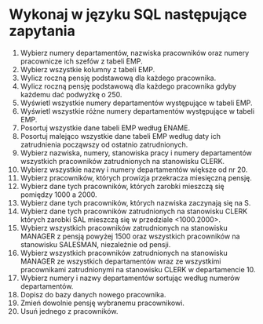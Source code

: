 # Wykonaj w języku SQL następujące zapytania
1.	Wybierz numery departamentów, nazwiska pracowników oraz numery pracownicze ich szefów z tabeli EMP.
      <br>
2.	Wybierz wszystkie kolumny z tabeli EMP.
      <br>
3.	Wylicz roczną pensję podstawową dla każdego pracownika.
      <br>
4.	Wylicz roczną pensję podstawową dla każdego pracownika gdyby każdemu dać podwyżkę o 250.
      <br>
5.	Wyświetl wszystkie numery departamentów występujące w tabeli EMP.
      <br>
6.	Wyświetl wszystkie różne numery departamentów występujące w tabeli EMP.
      <br>
7.	Posortuj wszystkie dane tabeli EMP według ENAME.
      <br>
8.	Posortuj malejąco wszystkie dane tabeli EMP według daty ich zatrudnienia począwszy od ostatnio zatrudnionych.
      <br>
9.	Wybierz nazwiska, numery, stanowiska pracy i numery departamentów wszystkich pracowników zatrudnionych na stanowisku CLERK.
      <br>
10.	Wybierz  wszystkie nazwy i numery departamentów większe od nr 20.
       <br>
11.	Wybierz pracowników, których prowizja przekracza miesięczną pensję.
       <br>
12.	Wybierz dane tych pracowników, których zarobki mieszczą się pomiędzy 1000 a 2000.
       <br>
13.	Wybierz dane tych pracowników, których nazwiska zaczynają się na S.
       <br>
14.	Wybierz dane tych pracowników zatrudnionych na stanowisku CLERK których zarobki SAL mieszczą się w przedziale <1000.2000>.
       <br>
15.	Wybierz wszystkich pracowników zatrudnionych na stanowisku MANAGER z pensją powyżej 1500 oraz wszystkich pracowników na stanowisku  SALESMAN, niezależnie od pensji.
       <br>
16.	Wybierz wszystkich pracowników zatrudnionych na stanowisku MANAGER ze wszystkich departamentów wraz ze wszystkimi pracownikami zatrudnionymi na stanowisku CLERK w departamencie 10.
       <br>
17.	Wybierz numery i nazwy departamentów sortując według numerów departamentów.
       <br>
18.	Dopisz do bazy danych nowego pracownika.
       <br>
19.	Zmień dowolnie pensję wybranemu pracownikowi.
       <br>
20.	Usuń jednego z pracowników.
